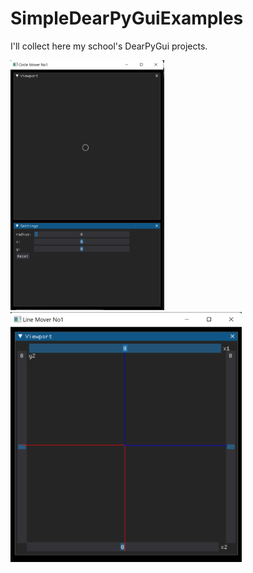 # SimpleDearPyGuiExamples
I'll collect here my school's DearPyGui projects.

<img src="images/CircleMoverNo1.png" height=400>
<img src="images/LineMover1.png" height=400>

